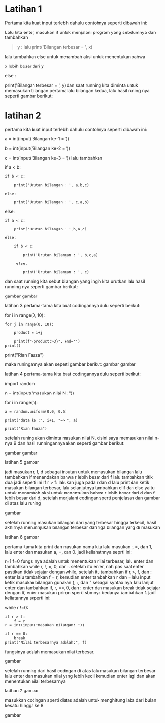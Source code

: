 # Latihan 1
Pertama kita buat input terlebih dahulu contohnya seperti dibawah ini:

Lalu kita enter, masukan if untuk menjalani program yang sebelumnya dan tambahkan 

  > y : lalu print('Bilangan terbesar = ', x)

lalu tambahkan else untuk menambah aksi untuk menentukan bahwa

  x lebih besar dari y

else :

  print('Bilangan terbesar = ', y)
dan saat running kita diminta untuk memasukan bilangan pertama lalu bilangan kedua,
lalu hasil runing nya seperti gambar berikut:

# latihan 2
pertama kita buat input terlebih dahulu contohnya seperti dibawah ini:

a = int(input('Bilangan ke-1 = '))

b = int(input('Bilangan ke-2 = '))

c = int(input('Bilangan ke-3 = '))
lalu tambahkan

if a < b:

    if b < c:
    
        print('Urutan bilangan : ', a,b,c)
        
    else:
    
        print('Urutan bilangan : ', c,a,b)
        
else:

    if a < c:
    
        print('Urutan bilangan : ',b,a,c)
        
    else:
    
        if b < c:
        
            print('Urutan bilangan : ', b,c,a)
            
         else:
         
            print('Urutan bilangan : ', c)
dan saat running kita sebut bilangan yang ingin kita urutkan lalu hasil running nya seperti gambar berikut:

gambar gambar

latihan 3
pertama-tama kita buat codingannya dulu seperti berikut:

for i in range(0, 10):

    for j in range(0, 10):
    
        product = i+j
        
        print(f"{product:>3}", end='')
    print()
print("Rian Fauza")

maka runingannya akan seperti gambar berikut:
gambar gambar

latihan 4
pertama-tama kita buat codingannya dulu seperti berikut:

import random

n = int(input("masukan nilai N : "))

for i in range(n):

    a = random.uniform(0.0, 0.5)
    
    print("data ke :", i+1, "=> ", a)
    
    print("Rian Fauza")
setelah runing akan diminta masukan nilai N, disini saya memasukan nilai n-nya 9 dan hasil runningannya akan seperti gambar berikut:

gambar gambar

latihan 5
gambar

jadi masukan r, f, d sebagai inputan untuk memasukan bilangan lalu tambahkan if menandakan bahwa r lebih besar dari f lalu tambahkan titik dua jadi seperti ini If r > f: lakukan juga pada r dan d lalu print dan ketik masukan bilangan terbesar, lalu selanjutnya tambahkan elif dan else yaitu untuk menambah aksi untuk menentukan bahwa r lebih besar dari d dan f lebih besar dari d, setelah menjalani codingan sperti penjelasan dan gambar di atas lalu runing

gambar

setelah running masukan bilangan dari yang terbesar hingga terkecil, hasil akhirnya menunnjukan bilangan terbesar dari tiga bilangan yang di masukan

latihan 6
gambar

pertama-tama kita print dan masukan nama kita lalu masukan r, =, dan 1, lalu enter dan masukan a, =, dan 0. jadi keliahatnnya seprti ini:

r=1
f=0
fungsi nya adalah untuk menentukan nilai terbesar, lalu enter dan tambahkan while r, !, =, 0, dan :. setelah itu enter, nah pas saat enter pastikan tidak sejajar dengan while, setelah itu tambahkan if r, >, f, dan : enter lalu tambahkan f = r, kemudian enter tambahkan r dan = lalu input ketik masukan bilangan gunakan (, :, dan " sebagai syntax nya, lalu lanjut enter dan tambahkan if, r, ==, 0, dan : enter dan masukan break tidak sejajar dengan if, enter masukan prinan sperti sbmnya bedanya tambahkan f. jadi keliatannya seperti ini:

while r !=0:

    if r > f:
        f = r
    r = int(input("masukan Bilangan: "))
    
    if r == 0:
        break
    print("Nilai terbesarnya adalah:", f)
fungsinya adalah memasukan nilai terbesar.

gambar

setelah running dari hasil codingan di atas lalu masukan bilangan terbesar lalu enter dan masukan nilai yang lebih kecil kemudian enter lagi dan akan menentukan nilai terbesarnya.

latihan 7
gambar

masukkan codingan sperti diatas adalah untuk menghitung laba dari bulan kesatu hingga ke 8

gambar 
